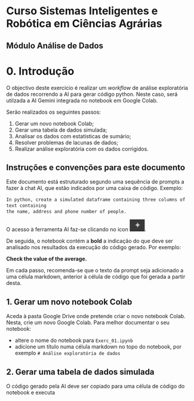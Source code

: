 # Curso Sistemas Inteligentes e Robótica em Ciências Agrárias

## Módulo Análise de Dados


# 0. Introdução

O objectivo deste exercício é realizar um *workflow* de análise exploratória de dados
recorrendo a AI para gerar código python. Neste caso, será utilzada a AI 
Gemini integrada no notebook em Google Colab.

Serão realizados os seguintes passos:

1. Gerar um novo notebook Colab;
2. Gerar uma tabela de dados simulada;
3. Analisar os dados com estatísticas de sumário;
4. Resolver problemas de lacunas de dados;
5. Realizar análise exploratória com os dados corrigidos.


## Instruções e convenções para este documento

Este documento está estruturado segundo uma sequência de prompts a fazer à chat AI,
que estão indicados por uma caixa de código. Exemplo:

```
In python, create a simulated dataframe containing three columns of text containing 
the name, address and phone number of people.
```
O acesso à ferramenta AI faz-se clicando no icon ![image](images/icon_gemini.png).


De seguida, o notebook contém a **bold** a indicação do que deve ser analisado 
nos resultados da execução do código gerado. Por exemplo:

**Check the value of the average.**

Em cada passo, recomenda-se que o texto da prompt seja adicionado a uma célula 
markdown, anterior à célula de código que foi gerada a partir desta. 


## 1. Gerar um novo notebook Colab

Aceda à pasta Google Drive onde pretende criar o novo notebook Colab. Nesta,
crie um novo Google Colab. Para melhor documentar o seu notebook:
- altere o nome do notebook para `Exerc_01.ipynb`
- adicione um título numa célula markdown no topo do notebook, por exemplo
`# Análise exploratória de dados`





## 2. Gerar uma tabela de dados simulada

O código gerado pela AI deve ser copiado para uma célula de código do notebook e 
executa 





